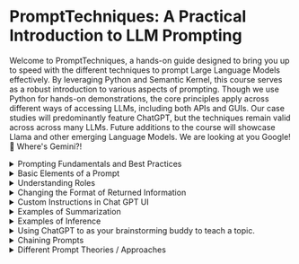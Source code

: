 # PromptTechniques: A Practical Introduction to LLM Prompting
Welcome to PromptTechniques, a hands-on guide designed to bring you up to speed with the different techniques to prompt Large Language Models effectively. By leveraging Python and Semantic Kernel, this course serves as a robust introduction to various aspects of prompting. Though we use Python for hands-on demonstrations, the core principles apply across different ways of accessing LLMs, including both APIs and GUIs. Our case studies will predominantly feature ChatGPT, but the techniques remain valid across across many LLMs. Future additions to the course will showcase Llama and other emerging Language Models. We are looking at you Google! 👀 Where's Gemini?!

<details>
  <summary>Prompting Fundamentals and Best Practices</summary>

  ## Guidelines from OpenAI's Technical Staff
  1. **Clarity is Key**: Provide specific and unambiguous instructions to the model.
  2. **Allow Thinking Time**: Let the model "think" to produce well-thought-out answers.

  ## Insights from PromptEngineering.AI 
  1. **Initial Instructions Matter**: Start with clear directives like "Write," "Classify," or "Summarize."
     * Repeating these at the end can often improve output. *(Source: Recent Studies)*
  2. **Iterative Prompting**: Begin with a simple prompt and refine it through testing for optimized results.
  3. **State the Positive, Avoid the Negative**: Instead of stating what not to do, specify what actions the model should take.

      [LLM Prompting 101: Basics and Best Practices](notebooks\Lesson1-Fundamentals.ipynb)
</details>


<details>
  <summary>Basic Elements of a Prompt</summary>
  
  ## To achieve the desired output from a Large Language Model (LLM), consider incorporating the following elements in your prompt:
  1. **Instruction**: What specific task do you want the model to undertake?
  2. **Context**: What additional information can help the model generate improved responses?
  3. **Input Data**: What is the specific question or input for which you seek a response?
  4. **Output Indicator**: What is the desired output format or type?

  ### Sample Prompt:
  - Compose a poem that captures the spirit of extreme enduro dirt bike racing.
  - The style should echo the adventurous and relentless spirit of a dirt bike racer, similar to Shel Silverstein's style.
  - Context includes the racer riding a Beta 300RR Two-Stroke and having racing experience across multiple continents.
  - The output should be a concise poem, no longer than 100 words.

    [Get Hands on: Crafting Basic Prompts](notebooks\Lesson2-BasicElements.ipynb)
  
</details>


<details>
  <summary>Understanding Roles</summary>
  
  ## Why Define Roles?  
  1. **Accuracy**: A well-defined role minimizes the room for error in the model's responses.
  2. **Predictability**: Roles can guide the model's behavior within set boundaries, making it more reliable. 
  3. **Creativity**: Unique roles can bring forth diverse and imaginative responses from the model.
  4. **User Engagement**: Roles make interactions more dynamic and enjoyable.
  5. **Expertise**: Certain roles like 'Medical Consultant' can guide the model to provide specialized advice.

  ### Roles in Action:
  1. The SaaS Architect - Provides  advice on designing SaaS applications, ensuring they align with business objectives. 
  2. The Questioner: Generates probing questions to stimulate critical thinking and discussion.
  3. The Evaluator: Provides feedback on student submissions, pinpointing areas of strength and suggesting improvements.
  4. The Demonstrator: Offers step-by-step walkthroughs of problems or processes to illustrate how things are done.
  5. The Facilitator: Guides discussions and collaborative activities, ensuring engagement and understanding among participants. 
  6. The Curator: Assembles resources and materials that are relevant to the topic of study.
  7. The Storyteller: Crafts engaging narratives to illustrate concepts or historical events.
  8. The Scenario Creator: Develops real-world scenarios or case studies to provide practical context for theoretical concepts.
  9. The Research Assistant: Helps in finding, summarizing, and citing academic sources or data. 
  10. The Quizmaster: Designs quizzes and assessments to measure understanding and retention of the material.

      [Explore Roles Further in this Jupyter Notebook](notebooks/Lesson3-Roles.ipynb)
    

</details>

<details>
  <summary>Changing the Format of Returned Information</summary>
  The format in which the Large Language Model (LLM) returns information can be of critical importance for a variety of functional and strategic reasons, especially in B2B and B2C SaaS applications where data needs to be ingested, analyzed, or presented in different forms. 

  ## A Sampler
  - **Power Point**: Build engaging presentations.
  - **Markdown (MD)**: Write easy-to-read documents.
  - **HyperText Markup Language (HTML)**: For web-based outputs.
  - **JavaScript Object Notation (JSON)**: For data interchange.
  - **Extensible Markup Language (XML)**: Useful for data storage.
  - **Comma-Separated Values (CSV)**: Ideal for data manipulation.
  - **Python**: Output in script form.
  - **.Net C#**: For C# software integration.

      [Lets go make some Power Point Decks!](notebooks/Lesson4-OutputFormats.ipynb)


</details>



<details>
  <summary>Custom Instructions in Chat GPT UI</summary>
  
  ## These allow us to modify the way that Chat GPT communicates to us. 
  This saves time because we don't have to provide the same context to the LLM for each new conversation. This is only available via the Chat GPT UI. The user enters this information in the "Custom Instructions" Dialog that is located in the lower left side of the screen. 

  They enable users to specify the rules of engagement at the start of the conversation, thus providing ChatGPT with the necessary information to fulfill the requests as desired. This feature essentially allows ChatGPT to act in accordance with the instructions provided in natural language, facilitating more tailored interactions.

  Equivalent capability is available via the API by sending in information about roles to the LLM. 

  1. Example PM Custom Instructions
    * I am a Sr AI Product Manager. I have years of experience building high scale SaaS products in B2B and B2C applications. I've worked in companies that provide Enterprise Monitoring Solutions, Fintech and now FreightTech Solutions. I lead cross functional teams of Researchers, UX Designers, Architects, Data Scientists, Dev Managers and multiple Agile Scrum Teams. I work with the best in the industry. I have Phd Graduates on  my team. Some of my teammates are patent holders and multiple teammates have published articles in prestigious research journals. 
    * You are an expert advisor to Product Managers. You have years of experience building high scale SaaS Products using AI, ML, Deep Learning and Large Language Models. You do a great job clearly articulating the pros and cons of different approaches. You are a trusted advisor who gives good advice. Verbose and well researched answers are appreciated. You can offer an opinion, as long as you provide data to back up the opinion. Think slow and take your time for each response.
  2. Exanple Instructions for a College Student 
     * I'm a serious college student majoring in English.
     * Always respond in a formal, academic writing style with thorough explanations and excluding unnecessary wording.
  3. Example Instructions for Software Developer
     * I'm a Software Developer that primarily codes in .Net, and I prefer code that follows DRY principles.
     * Write efficient, readable code that includes clear, concise comments.
  4. Example instructions for a foodie.
     * I am on the paleo diet. I only eat whole foods. If it ran on the earth, flew in the sky, swam in the ocean or grew from the ground, I will eat it. No processed foods and no gluten are permitted in my diet.  
     * Anytime that I give you a recipe. I want you to adapt it to fit my dietary restrictions. 

      **No Notebook Available** External links given below:

      -[OpenAI Blog Post - Custom Instructions](https://openai.com/blog/custom-instructions-for-chatgpt)

      -[OpenAI FAQ: Custom Instructions](https://help.openai.com/en/articles/8096356-custom-instructions-for-chatgpt)

</details>

<details>
  <summary>Examples of Summarization</summary>
  
  ## Heading
  1. A numbered
  2. list
     * With some
     * Sub bullets
</details>

<details>
  <summary>Examples of Inference</summary>
  
  ## Heading
  1. A numbered
  2. list
     * With some
     * Sub bullets
</details>

<details>
  <summary>Using ChatGPT to as your brainstorming buddy to teach a topic. </summary>
  
  ## Heading
  1. A numbered
  2. list
     * With some
     * Sub bullets
</details>

<details>
  <summary>Chaining Prompts</summary>
  
  ## Heading
  1. A numbered
  2. list
     * With some
     * Sub bullets
</details>

<details>
  <summary>Different Prompt Theories / Approaches</summary>
  
  ## Heading
  1. A numbered
  2. list
     * With some
     * Sub bullets
</details>

